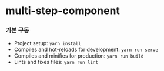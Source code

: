 # multi-step-component
### 기본 구동
- Project setup: `yarn install`
- Compiles and hot-reloads for development: `yarn run serve`
- Compiles and minifies for production: `yarn run build`
- Lints and fixes files: `yarn run lint`